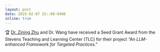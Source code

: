```yaml
---
layout: post
date: 2025-02-07 15::00-0400
inline: true
---
```


:trophy: [Dr. Zining Zhu](https://ziningzhu.github.io) and Dr. Wang have received a Seed Grant Award from the Stevens Teaching and Learning Center (TLC) for their project *“An LLM-enhanced Framework for Targeted Practices.”*